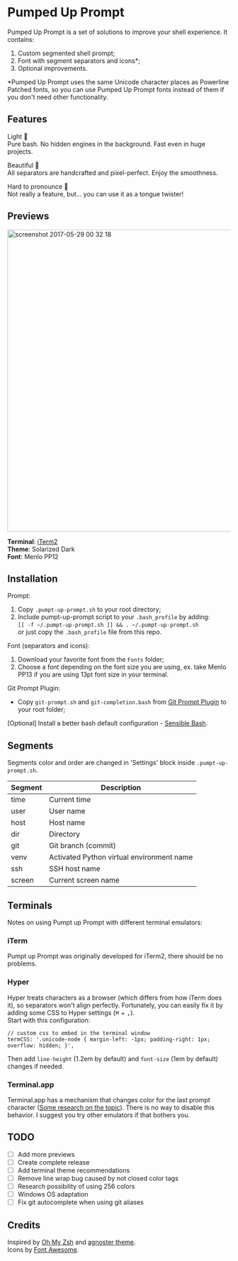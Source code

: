 # Pumped Up Prompt
Pumped Up Prompt is a set of solutions to improve your shell experience. It contains:
1. Custom segmented shell prompt;
2. Font with segment separators and icons*;
3. Optional improvements.

*Pumped Up Prompt uses the same Unicode character places as Powerline Patched fonts, so you can use Pumped Up Prompt fonts instead of them if you don't need other functionality.

## Features
Light 🎈<br/>
	Pure bash. No hidden engines in the background. Fast even in huge projects.<br/>
    
Beautiful 🎀<br/>
	All separators are handcrafted and pixel-perfect. Enjoy the smoothness.<br/>
    
Hard to pronounce 🤔<br/>
	Not really a feature, but... you can use it as a tongue twister!

## Previews

<img width="682" alt="screenshot 2017-05-29 00 32 18" src="https://cloud.githubusercontent.com/assets/5172360/26532373/8c79ba10-4407-11e7-8aaa-9df86b2600e5.png">

**Terminal**: [iTerm2](https://www.iterm2.com/)<br/>
**Theme**: Solarized Dark<br/>
**Font**: Menlo PP12

## Installation
Prompt:

1. Copy `.pumpt-up-prompt.sh` to your root directory;
2. Include pumpt-up-prompt script to your `.bash_profile` by adding:<br/>
`[[ -f ~/.pumpt-up-prompt.sh ]] && . ~/.pumpt-up-prompt.sh`<br/>
or just copy the `.bash_profile` file from this repo.

Font (separators and icons):

1. Download your favorite font from the `Fonts` folder;
2. Choose a font depending on the font size you are using, ex. take Menlo PP13 if you are using 13pt font size in your terminal.

Git Prompt Plugin:

* Copy `git-prompt.sh` and `git-completion.bash` from [Git Prompt Plugin](https://github.com/git/git/tree/master/contrib/completion) to your root folder;
    
\[Optional\] Install a better bash default configuration - [Sensible Bash](https://github.com/mrzool/bash-sensible).

## Segments
Segments color and order are changed in 'Settings' block inside `.pumpt-up-prompt.sh`.

Segment | Description
------- | -----------
time    | Current time
user    | User name
host    | Host name
dir     | Directory
git     | Git branch (commit)
venv    | Activated Python virtual environment name
ssh     | SSH host name
screen  | Current screen name

## Terminals
Notes on using Pumpt up Prompt with different terminal emulators:

### iTerm
Pumpt up Prompt was originally developed for iTerm2, there should be no problems.

### Hyper
Hyper treats characters as a browser (which differs from how iTerm does it), so separators won't align perfectly. Fortunately, you can easily fix it by adding some CSS to Hyper settings (<kbd>⌘</kbd> + <kbd>,</kbd>).<br/>
Start with this configuration:

    // custom css to embed in the terminal window
    termCSS: '.unicode-node { margin-left: -1px; padding-right: 1px; overflow: hidden; }',

Then add `line-height` (1.2em by default) and `font-size` (1em by default) changes if needed.

### Terminal.app
Terminal.app has a mechanism that changes color for the last prompt character ([Some research on the topic](https://github.com/fish-shell/fish-shell/issues/3163)). There is no way to disable this behavior. I suggest you try other emulators if that bothers you.

## TODO
- [ ] Add more previews
- [ ] Create complete release
- [ ] Add terminal theme recommendations
- [ ] Remove line wrap bug caused by not closed color tags
- [ ] Research possibility of using 256 colors
- [ ] Windows OS adaptation
- [ ] Fix git autocomplete when using git aliases

## Credits
Inspired by [Oh My Zsh](https://github.com/robbyrussell/oh-my-zsh) and [agnoster theme](https://github.com/robbyrussell/oh-my-zsh/wiki/Themes#agnoster).<br/>
Icons by [Font Awesome](http://fontawesome.io/).
